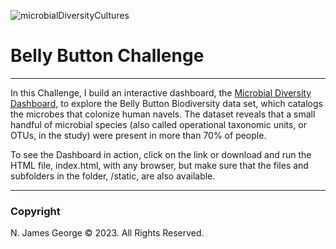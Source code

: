 ![microbialDiversityCultures](https://github.com/njgeorge000158/belly-button-challenge/assets/137228821/f11af135-aed6-4200-b817-98132aa54811)
# Belly Button Challenge
----
In this Challenge, I build an interactive dashboard, the [Microbial Diversity Dashboard](https://njamesgeorge1223.github.io/Microbial-Diversity-Dashboard-with-Plotly/), to explore the Belly Button Biodiversity data set, which catalogs the microbes that colonize human navels.  The dataset reveals that a small handful of microbial species (also called operational taxonomic units, or OTUs, in the study) were present in more than 70% of people.

To see the Dashboard in action, click on the link or download and run the HTML file, index.html, with any browser, but make sure that the files and subfolders in the folder, /static, are also available.

----

### **Copyright**

N. James George © 2023. All Rights Reserved.
